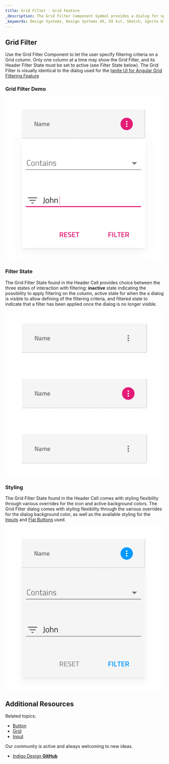 ```yaml
---
title: Grid Filter - Grid Feature
_description: The Grid Filter Component Symbol provides a dialog for specifying filtering criteria on a Grid column.
_keywords: Design Systems, Design Systems UX, UI kit, Sketch, Ignite UI for Angular, Sketch to Angular, Sketch to Angular, Angular, Angular Design System, Export code from Sketch, Design Kits for Angular, Sketch HTML, Sketch to HTML, Sketch UI kits
---
```


## Grid Filter

Use the Grid Filter Component to let the user specify filtering criteria on a Grid column. Only one column at a time may show the Grid Filter, and its Header Filter State must be set to active (see Filter State below). The Grid Filter is visually identical to the dialog used for the [Ignite UI for Angular Grid Filtering Feature](https://www.infragistics.com/products/ignite-ui-angular/angular/components/grid_filtering.html)

### Grid Filter Demo

![](../images/grid_filter_demo.png)

### Filter State

The Grid Filter State found in the Header Cell provides choice between the three states of interaction with filtering: **inactive** state indicating the possibility to apply filtering on the column, active state for when the a dialog is visible to allow defining of the filtering criteria, and filtered state to indicate that a filter has been applied once the dialog is no longer visible.

![](../images/grid_filter_state_inactive.png)
![](../images/grid_filter_state_active.png)
![](../images/grid_filter_state_filtered.png)

### Styling

The Grid Filter State found in the Header Cell comes with styling flexibility through various overrides for the icon and active background colors. The Grid Filter dialog comes with styling flexibility through the various overrides for the dialog background color, as well as the available styling for the [Inputs](input.md) and [Flat Buttons](button.md) used.

![](../images/grid_filter_styling.png)

## Additional Resources

Related topics:

- [Button](button.md)
- [Grid](grid.md)
- [Input](input.md)
  <div class="divider--half"></div>

Our community is active and always welcoming to new ideas.

- [Indigo Design **GitHub**](https://github.com/IgniteUI/design-system-docfx)

